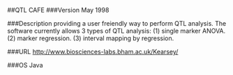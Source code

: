 ##QTL CAFE
###Version
May 1998

###Description
providing a user freiendly way to perform QTL analysis. The software currently allows 3 types of QTL analysis: (1) single marker ANOVA. (2) marker regression. (3) interval mapping by regression.

###URL
http://www.biosciences-labs.bham.ac.uk/Kearsey/

###OS
Java


